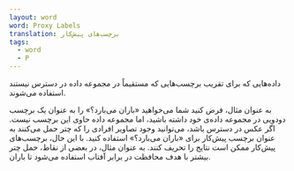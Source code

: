 ```yaml
---
layout: word
word: Proxy Labels
translation: برچسب‌های پیش‌کار
tags:
  - word
  - P
---
```

داده‌هایی که برای تقریب برچسب‌هایی که مستقیماً در مجموعه داده در دسترس نیستند استفاده می‌شوند.

به عنوان مثال، فرض کنید شما می‌خواهید «باران می‌بارد؟» را به عنوان یک برچسب دودویی در مجموعه داده‌ی خود داشته باشید، اما مجموعه داده حاوی این برچسب نیست. اگر عکس در دسترس باشد، می‌توانید وجود تصاویر افرادی را که چتر حمل می‌کنند به عنوان برچسب پیش‌کار برای «باران می‌بارد؟» استفاده کنید. با این حال، برچسب‌های پیش‌کار ممکن است نتایج را تحریف کنند. به عنوان مثال، در بعضی از نقاط، حمل چتر بیشتر با هدف محافظت در برابر آفتاب استفاده می‌شود تا باران.